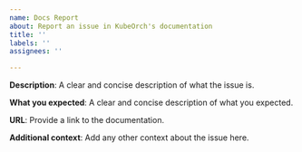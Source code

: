 ```yaml
---
name: Docs Report
about: Report an issue in KubeOrch's documentation
title: ''
labels: ''
assignees: ''

---
```

<!-- Make sure that you visit our User Guide for KubeOrch.
-->

**Description**:
A clear and concise description of what the issue is.

**What you expected**:
A clear and concise description of what you expected.

**URL**:
Provide a link to the documentation.

**Additional context**:
Add any other context about the issue here.
